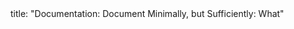 <frontmatter>
title: "Documentation: Document Minimally, but Sufficiently: What"
</frontmatter>

<include src="unit-inPage-asFlat.md" boilerplate />
